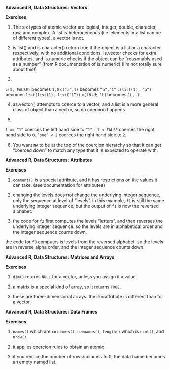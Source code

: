 
**Advanced R, Data Structures: Vectors**

**Exercises**

1. The six types of atomic vector are logical, integer, double, character, raw, and complex. A list is heterogeneous (i.e. elements in a list can be of different types), a vector is not.

2. is.list() and is.character() return true if the object is a list or a character, respectively, with no additional conditions. is.vector checks for extra attributes, and is.numeric checks if the object can be “reasonably used as a number” (from R documentation of is.numeric) (I’m not totally sure about this!)

3.
`c(1, FALSE)` becomes `1,0`
`c(“a”,1)` becomes `”a”,”1”`
`c(list(1), “a”)` becomes `list(list(1), list(“1”))`
c(TRUE, 1L) becomes `1L, 1L`

4. as.vector() attempts to coerce to a vector, and a list is a more general class of object than a vector, so no coercion happens.

5.
`1 == “1”` coerces the left hand side to `”1”`.
`-1 < FALSE` coerces the right hand side to `0`.
`”one” < 2` coerces the right hand side to `2`.

6. You want `NA` to be at the top of the coercion hierarchy so that it can get “coerced down” to match any type that it is expected to operate with.



**Advanced R, Data Structures: Attributes**

**Exercises**

1. `comment()` is a special attribute, and it has restrictions on the values it can take. (see documentation for attributes)

2. changing the levels does not change the underlying integer sequence, only the sequence at level of “levels”. in this example, `f1` is still the same underlying integer sequence, but the output of `f1` is now the reversed alphabet.

3. the code for `f2` first computes the levels “letters”, and then reverses the underlying integer sequence. so the levels are in alphabetical order and the integer sequence counts down.

the code for `f3` computes is levels from the reversed alphabet. so the levels are in reverse alpha order, and the integer sequence counts down.



**Advanced R, Data Structures: Matrices and Arrays**

**Exercises**

1. `dim()` returns `NULL` for a vector, unless you assign it a value

2. a matrix is a special kind of array, so it returns `TRUE`.

3. these are three-dimensional arrays. the `dim` attribute is different than for a vector.



**Advanced R, Data Structures: Data Frames**

**Exercises**

1. `names()` which are `colnames()`, `rownames()`, `length()` which is `ncol()`, and `nrow()`.

2. it applies coercion rules to obtain an atomic

3. if you reduce the number of rows/columns to  0, the data frame becomes an empty named list.
